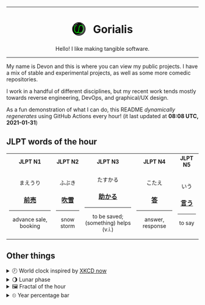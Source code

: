 ***

<h1 align="center">
<sub>
    <img src="readme/resources/avatar.png" height="36">
</sub>
&nbsp;
Gorialis
</h1>
<p align="center">
Hello! I like making tangible software.
</p>

***

My name is Devon and this is where you can view my public projects. I have a mix of stable and experimental projects, as well as some more comedic repositories.

I work in a handful of different disciplines, but my recent work tends mostly towards reverse engineering, DevOps, and graphical/UX design.

As a fun demonstration of what I can do, this README *dynamically regenerates* using GitHub Actions every hour! (it last updated at **08:08 UTC, 2021-01-31**)

<h2>JLPT words of the hour</h2>
<table>
    <tr>
        <th>JLPT N1</th>
        <th>JLPT N2</th>
        <th>JLPT N3</th>
        <th>JLPT N4</th>
        <th>JLPT N5</th>
    </tr>
    <tr>
        <td>
            <p align="center">まえうり</p>
            <h3 align="center"><b><a href="https://jisho.org/search/%E5%89%8D%E5%A3%B2">前売</a></b></h3>
            <hr>
            <p align="center">advance sale,<wbr> booking</p>
        </td>
        <td>
            <p align="center">ふぶき</p>
            <h3 align="center"><b><a href="https://jisho.org/search/%E5%90%B9%E9%9B%AA">吹雪</a></b></h3>
            <hr>
            <p align="center">snow storm</p>
        </td>
        <td>
            <p align="center">たすかる</p>
            <h3 align="center"><b><a href="https://jisho.org/search/%E5%8A%A9%E3%81%8B%E3%82%8B">助かる</a></b></h3>
            <hr>
            <p align="center">to be saved;<br> (something) helps (v.i.)</p>
        </td>
        <td>
            <p align="center">こたえ</p>
            <h3 align="center"><b><a href="https://jisho.org/search/%E7%AD%94">答</a></b></h3>
            <hr>
            <p align="center">answer,<wbr> response</p>
        </td>
        <td>
            <p align="center">いう</p>
            <h3 align="center"><b><a href="https://jisho.org/search/%E8%A8%80%E3%81%86">言う</a></b></h3>
            <hr>
            <p align="center">to say</p>
        </td>
    </tr>
</table>

<h2>Other things</h2>
<details>
<summary>🕗  World clock inspired by <a href="https://xkcd.com/now">XKCD now</a></summary>

> <img src="generated/now.png" width="512">

</details>
<details>
<summary>🌖 Lunar phase</summary>

The moon is approximately 63.44% through its phase (Waning Gibbous).

</details>
<details>
<summary>&#x1f5bc; Fractal of the hour</summary>

> <img src="generated/fractal.png" width="512">

</details>
<details>
<summary>&#x23f2; Year percentage bar</summary>
<pre><code>2021 [█▁▁▁▁▁▁▁▁▁▁▁▁▁▁▁▁▁▁▁] 8.31%</code></pre>
</details>
